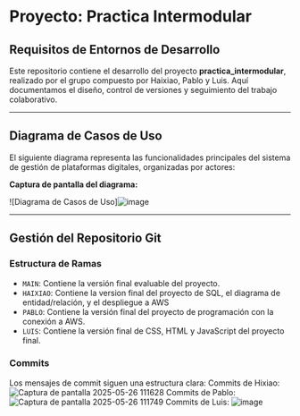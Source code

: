 # Proyecto: Practica Intermodular

## Requisitos de Entornos de Desarrollo

Este repositorio contiene el desarrollo del proyecto **practica_intermodular**, realizado por el grupo compuesto por Haixiao, Pablo y Luis.
Aquí documentamos el diseño, control de versiones y seguimiento del trabajo colaborativo.

---

## Diagrama de Casos de Uso

El siguiente diagrama representa las funcionalidades principales del sistema de gestión de plataformas digitales, organizadas por actores:

 **Captura de pantalla del diagrama:**

![Diagrama de Casos de Uso]![image](https://github.com/user-attachments/assets/ce6f8c02-4d26-46f8-b318-3ff6cde44fcf)



---

## Gestión del Repositorio Git

### Estructura de Ramas

- `MAIN`: Contiene la versión final evaluable del proyecto.
- `HAIXIAO`: Contiene la version final del proyecto de SQL, el diagrama de entidad/relación, y el despliegue a AWS
- `PABLO`: Contiene la versión final del proyecto de programación con la conexión a AWS.
- `LUIS`: Contiene la versión final de CSS, HTML y JavaScript del proyecto final.

### Commits

Los mensajes de commit siguen una estructura clara:
Commits de Hixiao: ![Captura de pantalla 2025-05-26 111628](https://github.com/user-attachments/assets/5a4d08b4-dcfc-4580-a6b4-7298f230e1ae)
Commits de Pablo: ![Captura de pantalla 2025-05-26 111749](https://github.com/user-attachments/assets/38bac71a-33cf-48a4-8da4-e657f7edb66f)
Commits de Luis: ![image](https://github.com/user-attachments/assets/968f42bb-21b2-4e98-a80e-a411fea7aded)




